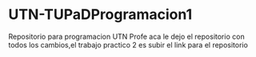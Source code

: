 # UTN-TUPaDProgramacion1
Repositorio para programacion UTN
Profe aca le dejo el repositorio con todos los cambios,el trabajo practico 2 es subir el link para el repositorio